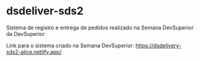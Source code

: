 # dsdeliver-sds2
Sistema de registro e entrega de pedidos realizado na Semana DevSuperior da DevSuperior

Link para o sistema criado na Semana DevSuperior: https://dsdelivery-sds2-alice.netlify.app/
